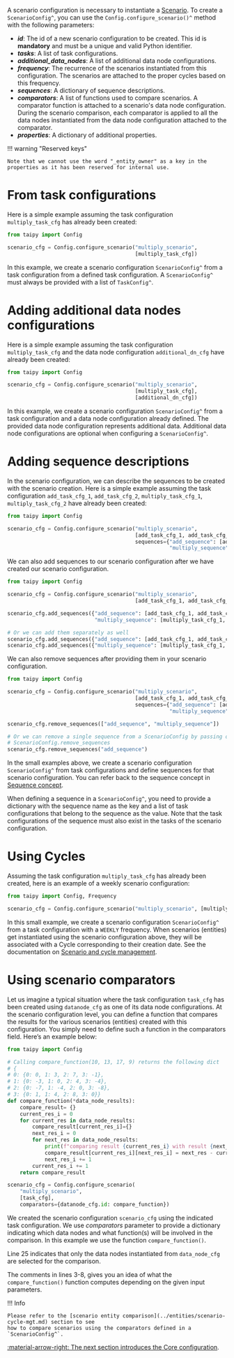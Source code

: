A scenario configuration is necessary to instantiate a [Scenario](../concepts/scenario.md). To create a
`ScenarioConfig^`, you can use the `Config.configure_scenario()^` method with the following parameters:

- _**id**_: The id of a new scenario configuration to be created. This id is **mandatory** and must
  be a unique and valid Python identifier.
- _**tasks**_: A list of task configurations.
- _**additional_data_nodes**_: A list of additional data node configurations.
- _**frequency**_: The recurrence of the scenarios instantiated from this configuration. The scenarios
  are attached to the proper cycles based on this frequency.
- _**sequences**_: A dictionary of sequence descriptions.
- _**comparators**_: A list of functions used to compare scenarios. A comparator function is attached to a
  scenario's data node configuration. During the scenario comparison, each comparator is applied to all the data
  nodes instantiated from the data node configuration attached to the comparator.
- _**properties**_: A dictionary of additional properties.

!!! warning "Reserved keys"

    Note that we cannot use the word "_entity_owner" as a key in the properties as it has been reserved for internal use.

# From task configurations

Here is a simple example assuming the task configuration `multiply_task_cfg` has already been created:

```python linenums="1"
from taipy import Config

scenario_cfg = Config.configure_scenario("multiply_scenario",
                                         [multiply_task_cfg])
```

In this example, we create a scenario configuration `ScenarioConfig^` from a task configuration from
a defined task configuration. A `ScenarioConfig^` must always be provided with a list of `TaskConfig^`.

# Adding additional data nodes configurations

Here is a simple example assuming the task configuration `multiply_task_cfg` and the data node configuration
`additional_dn_cfg` have already been created:

```python linenums="1"
from taipy import Config

scenario_cfg = Config.configure_scenario("multiply_scenario",
                                         [multiply_task_cfg],
                                         [additional_dn_cfg])
```

In this example, we create a scenario configuration `ScenarioConfig^` from a task configuration and
a data node configuration already defined. The provided data node configuration represents additional data.
Additional data node configurations are optional when configuring a `ScenarioConfig^`.


# Adding sequence descriptions

In the scenario configuration, we can describe the sequences to be created with the scenario creation.
Here is a simple example assuming the task configuration `add_task_cfg_1`, `add_task_cfg_2`,
`multiply_task_cfg_1`, `multiply_task_cfg_2` have already been created:

```python linenums="1"
from taipy import Config

scenario_cfg = Config.configure_scenario("multiply_scenario",
                                         [add_task_cfg_1, add_task_cfg_2, multiply_task_cfg_1, multiply_task_cfg_2],
                                         sequences={"add_sequence": [add_task_cfg_1, add_task_cfg_2],
                                                    "multiply_sequence": [multiply_task_cfg_1, multiply_task_cfg_2]})
```

We can also add sequences to our scenario configuration after we have created our scenario configuration.

```python linenums="1"
from taipy import Config

scenario_cfg = Config.configure_scenario("multiply_scenario",
                                         [add_task_cfg_1, add_task_cfg_2, multiply_task_cfg_1, multiply_task_cfg_2])

scenario_cfg.add_sequences({"add_sequence": [add_task_cfg_1, add_task_cfg_2],
                            "multiply_sequence": [multiply_task_cfg_1, multiply_task_cfg_2]})

# Or we can add them separately as well
scenario_cfg.add_sequences({"add_sequence": [add_task_cfg_1, add_task_cfg_2]})
scenario_cfg.add_sequences({"multiply_sequence": [multiply_task_cfg_1, multiply_task_cfg_2]})

```

We can also remove sequences after providing them in your scenario configuration.

```python linenums="1"
from taipy import Config

scenario_cfg = Config.configure_scenario("multiply_scenario",
                                         [add_task_cfg_1, add_task_cfg_2, multiply_task_cfg_1, multiply_task_cfg_2],
                                         sequences={"add_sequence": [add_task_cfg_1, add_task_cfg_2],
                                                    "multiply_sequence": [multiply_task_cfg_1, multiply_task_cfg_2]})

scenario_cfg.remove_sequences(["add_sequence", "multiply_sequence"])

# Or we can remove a single sequence from a ScenarioConfig by passing only a sequence name to
# ScenarioConfig.remove_sequences
scenario_cfg.remove_sequences("add_sequence")

```
In the small examples above, we create a scenario configuration `ScenarioConfig^` from task configurations and
define sequences for that scenario configuration. You can refer back to the sequence concept in
[Sequence concept](../concepts/pipeline.md).

When defining a sequence in a `ScenarioConfig^`, you need to provide a dictionary with the sequence name as the key
and a list of task configurations that belong to the sequence as the value. Note that the task configurations of the
sequence must also exist in the tasks of the scenario configuration.

# Using Cycles

Assuming the task configuration `multiply_task_cfg` has already been created, here is an example of a weekly
scenario configuration:

```python linenums="1"
from taipy import Config, Frequency

scenario_cfg = Config.configure_scenario("multiply_scenario", [multiply_task_cfg], frequency=Frequency.WEEKLY)
```

In this small example, we create a scenario configuration `ScenarioConfig^` from a task configuration with a
`WEEKLY` frequency. When scenarios (entities) get instantiated using the scenario configuration above, they will be
associated with a Cycle corresponding to their creation date. See the documentation on
[Scenario and cycle management](../entities/scenario-cycle-mgt.md).

# Using scenario comparators

Let us imagine a typical situation where the task configuration `task_cfg` has been
created using `datanode_cfg` as one of its data node configurations. At the scenario configuration level, you can
define a function that compares the results for the various scenarios (entities) created with this configuration. You
simply need to define such a function in the comparators field. Here’s an example below:


```python linenums="1"
from taipy import Config

# Calling compare_function(10, 13, 17, 9) returns the following dict
# {
# 0: {0: 0, 1: 3, 2: 7, 3: -1},
# 1: {0: -3, 1: 0, 2: 4, 3: -4},
# 2: {0: -7, 1: -4, 2: 0, 3: -8},
# 3: {0: 1, 1: 4, 2: 8, 3: 0}}
def compare_function(*data_node_results):
    compare_result= {}
    current_res_i = 0
    for current_res in data_node_results:
        compare_result[current_res_i]={}
        next_res_i = 0
        for next_res in data_node_results:
            print(f"comparing result {current_res_i} with result {next_res_i}")
            compare_result[current_res_i][next_res_i] = next_res - current_res
            next_res_i += 1
        current_res_i += 1
    return compare_result

scenario_cfg = Config.configure_scenario(
    "multiply_scenario",
    [task_cfg],
    comparators={datanode_cfg.id: compare_function})
```

We created the scenario configuration `scenario_cfg` using the indicated task configuration. We use
_comparators_ parameter to provide a dictionary indicating which data nodes and what function(s) will be
involved in the comparison. In this example we use the function `compare_function()`.

Line 25 indicates that only the data nodes instantiated from `data_node_cfg` are selected for the comparison.

The comments in lines 3-8, gives you an idea of what the `compare_function()` function computes depending
on the given input parameters.

!!! Info

    Please refer to the [scenario entity comparison](../entities/scenario-cycle-mgt.md) section to see
    how to compare scenarios using the comparators defined in a `ScenarioConfig^`.

[:material-arrow-right: The next section introduces the Core configuration](core-config.md).
